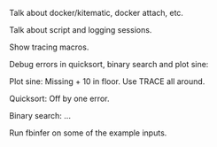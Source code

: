 Talk about docker/kitematic, docker attach, etc.

Talk about script and logging sessions.

Show tracing macros.

Debug errors in quicksort, binary search and plot sine:

Plot sine:
Missing + 10 in floor.
Use TRACE all around.

Quicksort:
Off by one error.

Binary search:
...

Run fbinfer on some of the example inputs.
